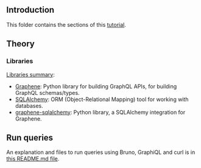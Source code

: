 ## Introduction

This folder contains the sections of this [tutorial](https://docs.graphene-python.org/projects/sqlalchemy/en/latest/starter/).

## Theory

### Libraries

[Libraries summary](https://docs.graphene-python.org/projects/sqlalchemy/en/latest/starter/):

- [Graphene](https://pypi.org/project/graphene/): Python library for building GraphQL APIs, for building GraphQL schemas/types.
- [SQLAlchemy](https://pypi.org/project/SQLAlchemy/): ORM (Object-Relational Mapping) tool for working with databases.
- [graphene-sqlalchemy](https://pypi.org/project/graphene-sqlalchemy/): Python library, a SQLAlchemy integration for Graphene.

## Run queries

An explanation and files to run queries using Bruno, GraphiQL and curl is in [this README.md file](sqlalchemy-flask-tutorial/README.md).
